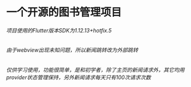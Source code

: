 # 一个开源的图书管理项目
###### 项目使用的Flutter版本SDK为1.12.13+hotfix.5
###### 由于webview出现未知问题，所以新闻跳转改为外部跳转
###### 仅供学习使用，功能很简单，是和初学者，除了主页的新闻请求外，其它均用provider状态管理保持，另外新闻请求每天只有100次请求次数
